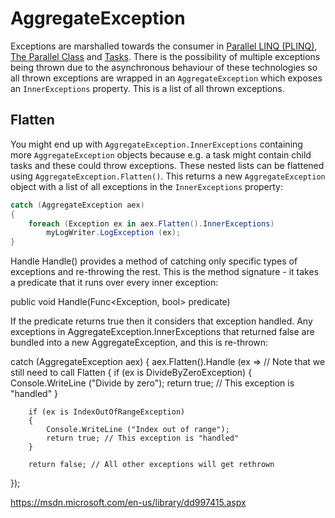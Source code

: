 # AggregateException

Exceptions are marshalled towards the consumer in [Parallel LINQ (PLINQ)](Parallel%20LINQ%20%28PLINQ%29.md),  [The Parallel Class](The%20Parallel%20Class.md) and [Tasks](Tasks.md). There is the possibility of multiple exceptions being thrown due to the asynchronous behaviour of these technologies so all thrown exceptions are wrapped in an `AggregateException` which exposes an `InnerExceptions` property. This is a list of all thrown exceptions.

## Flatten
You might end up with `AggregateException.InnerExceptions` containing more `AggregateException` objects because e.g. a task might contain child tasks and these could throw exceptions. These nested lists can be flattened using `AggregateException.Flatten()`. This returns a new `AggregateException` object with a list of all exceptions in the `InnerExceptions` property:

```csharp
catch (AggregateException aex)
{
    foreach (Exception ex in aex.Flatten().InnerExceptions)
        myLogWriter.LogException (ex);
}
```

Handle
Handle() provides a method of catching only specific types of exceptions and re-throwing the rest. This is the method signature - it takes a predicate that it runs over every inner exception:


public void Handle(Func<Exception, bool> predicate)

If the predicate returns true then it considers that exception handled. Any exceptions in AggregateException.InnerExceptions that returned false are bundled into a new AggregateException, and this is re-thrown:


catch (AggregateException aex)
{
    aex.Flatten().Handle (ex => // Note that we still need to call Flatten
    {
        if (ex is DivideByZeroException)
        {
            Console.WriteLine ("Divide by zero");
            return true; // This exception is "handled"
        }

        if (ex is IndexOutOfRangeException)
        {
            Console.WriteLine ("Index out of range");
            return true; // This exception is "handled"
        }

        return false; // All other exceptions will get rethrown
});

https://msdn.microsoft.com/en-us/library/dd997415.aspx
<!--stackedit_data:
eyJoaXN0b3J5IjpbLTU1NjQzOTQ3OF19
-->
